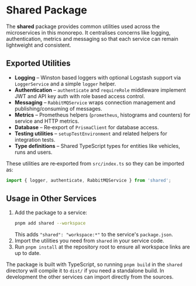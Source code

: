# Shared Package

The **shared** package provides common utilities used across the microservices in this monorepo. It centralises concerns like logging, authentication, metrics and messaging so that each service can remain lightweight and consistent.

## Exported Utilities

- **Logging** – Winston based loggers with optional Logstash support via `LoggerService` and a simple `logger` helper.
- **Authentication** – `authenticate` and `requireRole` middleware implement JWT and API key auth with role based access control.
- **Messaging** – `RabbitMQService` wraps connection management and publishing/consuming of messages.
- **Metrics** – Prometheus helpers (`prometheus`, histograms and counters) for service and HTTP metrics.
- **Database** – Re‑export of `PrismaClient` for database access.
- **Testing utilities** – `setupTestEnvironment` and related helpers for integration tests.
- **Type definitions** – Shared TypeScript types for entities like vehicles, runs and users.

These utilities are re‑exported from `src/index.ts` so they can be imported as:

```ts
import { logger, authenticate, RabbitMQService } from 'shared';
```

## Usage in Other Services

1. Add the package to a service:
   ```bash
   pnpm add shared --workspace
   ```
   This adds `"shared": "workspace:*"` to the service's `package.json`.
2. Import the utilities you need from `shared` in your service code.
3. Run `pnpm install` at the repository root to ensure all workspace links are up to date.

The package is built with TypeScript, so running `pnpm build` in the `shared` directory will compile it to `dist/` if you need a standalone build. In development the other services can import directly from the sources.
